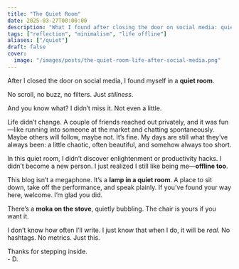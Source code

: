 ```yaml
---
title: "The Quiet Room"
date: 2025-03-27T00:00:00
description: "What I found after closing the door on social media: quiet, moka, and everything just as it was."
tags: ["reflection", "minimalism", "life offline"]
aliases: ["/quiet"]
draft: false
cover:
  image: "/images/posts/the-quiet-room-life-after-social-media.png"
---
```


After I closed the door on social media, I found myself in a **quiet room**.

No scroll, no buzz, no filters. Just *stillness*.

And you know what? I didn’t miss it. Not even a little.

Life didn’t change. A couple of friends reached out privately, and it was fun—like running into someone at the market and chatting spontaneously. Maybe others will follow, maybe not. It’s fine. My days are still what they’ve always been: a little chaotic, often beautiful, and somehow always too short.

In this quiet room, I didn’t discover enlightenment or productivity hacks. I didn’t become a new person. I just realized I still like being me—**offline too**.

This blog isn’t a megaphone. It’s a **lamp in a quiet room**. A place to sit down, take off the performance, and speak plainly. If you’ve found your way here, welcome. I’m glad you did.

There’s a **moka on the stove**, quietly bubbling. The chair is yours if you want it.

I don’t know how often I’ll write. I just know that when I do, it will be *real*. No hashtags. No metrics. Just this.

Thanks for stepping inside.  
\- D.